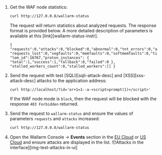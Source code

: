 1. Get the WAF node statistics:

    ```bash
    curl http://127.0.0.8/wallarm-status
    ```

    The request will return statistics about analyzed requests. The response format is provided below. A more detailed description of parameters is available at this [link][wallarm-status-instr].
    ```
    { "requests":0,"attacks":0,"blocked":0,"abnormal":0,"tnt_errors":0,"api_errors":0,
    "requests_lost":0,"segfaults":0,"memfaults":0,"softmemfaults":0,"time_detect":0,"db_id":46,
    "lom_id":16767,"proton_instances": { "total":1,"success":1,"fallback":0,"failed":0 },
    "stalled_workers_count":0,"stalled_workers":[] }
    ```
2. Send the request with test [SQLI][sqli-attack-desc] and [XSS][xss-attack-desc] attacks to the application address:

    ```
    curl http://localhost/?id='or+1=1--a-<script>prompt(1)</script>'
    ```

    If the WAF node mode is `block`, then the request will be blocked with the response `403 Forbidden` returned.
3. Send the request to `wallarm-status` and ensure the values of parameters `requests` and `attacks` increased:

    ```bash
    curl http://127.0.0.8/wallarm-status
    ```
4. Open the Wallarm Console → **Events** section in the [EU Cloud](https://my.wallarm.com/search) or [US Cloud](https://us1.my.wallarm.com/search) and ensure attacks are displayed in the list.
    ![!Attacks in the interface][img-test-attacks-in-ui]
